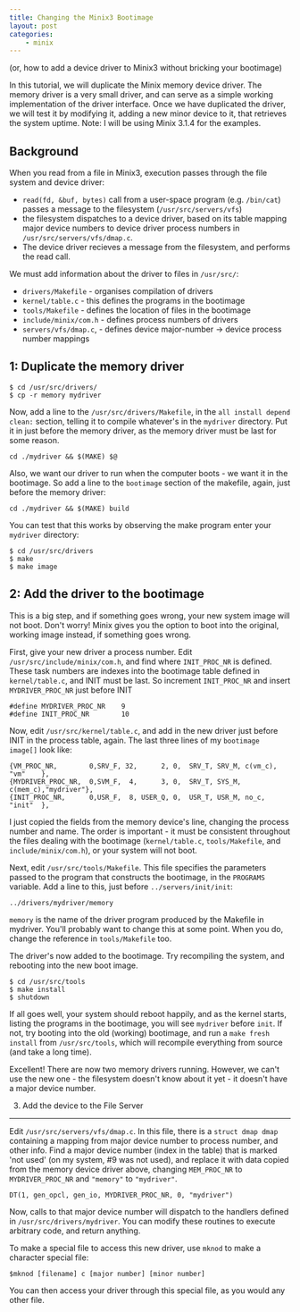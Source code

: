 ```yaml
---
title: Changing the Minix3 Bootimage
layout: post
categories:
    - minix
---
```


(or, how to add a device driver to Minix3 without bricking your bootimage)

In this tutorial, we will duplicate the Minix memory device driver. The memory
driver is a very small driver, and can serve as a simple working implementation
of the driver interface. Once we have duplicated the driver, we will test it by
modifying it, adding a new minor device to it, that retrieves the system
uptime. Note: I will be using Minix 3.1.4 for the examples.

Background
----------

When you read from a file in Minix3, execution passes through the file system
and device driver:

  * `read(fd, &buf, bytes)` call from a user-space program (e.g. `/bin/cat`)
    passes a message to the filesystem (`/usr/src/servers/vfs`)
  * the filesystem dispatches to a device driver, based on its table mapping major
    device numbers to device driver process numbers in `/usr/src/servers/vfs/dmap.c`.
  * The device driver recieves a message from the filesystem, and performs the read
    call.

We must add information about the driver to files in `/usr/src/`: 
  * `drivers/Makefile` - organises compilation of drivers
  * `kernel/table.c` - this defines the programs in the bootimage
  * `tools/Makefile` - defines the location of files in the bootimage
  * `include/minix/com.h` - defines process numbers of drivers
  * `servers/vfs/dmap.c`, - defines device major-number -> device process 
     number mappings

1: Duplicate the memory driver
------------------------------

    $ cd /usr/src/drivers/
    $ cp -r memory mydriver

Now, add a line to the `/usr/src/drivers/Makefile`, in the `all install depend
clean:` section, telling it to compile whatever's in the `mydriver` directory.
Put it in just before the memory driver, as the memory driver must be last for
some reason.

    cd ./mydriver && $(MAKE) $@

Also, we want our driver to run when the computer boots - we want it in the
bootimage. So add a line to the `bootimage` section of the makefile, again,
just before the memory driver:

    cd ./mydriver && $(MAKE) build

You can test that this works by observing the make program enter your
`mydriver` directory:

    $ cd /usr/src/drivers
    $ make
    $ make image

2: Add the driver to the bootimage
----------------------------------

This is a big step, and if something goes wrong, your new system image will not
boot. Don't worry! Minix gives you the option to boot into the original,
working image instead, if something goes wrong.

First, give your new driver a process number. Edit
`/usr/src/include/minix/com.h`, and find where `INIT_PROC_NR` is defined. These
task numbers are indexes into the bootimage table defined in `kernel/table.c`,
and INIT must be last. So increment `INIT_PROC_NR` and insert
`MYDRIVER_PROC_NR` just before INIT

    #define MYDRIVER_PROC_NR    9
    #define INIT_PROC_NR        10 

Now, edit `/usr/src/kernel/table.c`, and add in the new driver just before INIT
in the process table, again. The last three lines of my `bootimage image[]`
look like:

    {VM_PROC_NR,        0,SRV_F, 32,      2, 0,  SRV_T, SRV_M, c(vm_c), "vm"    },
    {MYDRIVER_PROC_NR,  0,SVM_F,  4,      3, 0,  SRV_T, SYS_M, c(mem_c),"mydriver"},
    {INIT_PROC_NR,      0,USR_F,  8, USER_Q, 0,  USR_T, USR_M, no_c,    "init"  },

I just copied the fields from the memory device's line, changing the process
number and name. The order is important - it must be consistent throughout the
files dealing with the bootimage (`kernel/table.c`, `tools/Makefile`, and
`include/minix/com.h`), or your system will not boot.

Next, edit `/usr/src/tools/Makefile`. This file specifies the parameters passed
to the program that constructs the bootimage, in the `PROGRAMS` variable. Add a
line to this, just before `../servers/init/init`:

    ../drivers/mydriver/memory

`memory` is the name of the driver program produced by the Makefile in
mydriver. You'll probably want to change this at some point. When you do,
change the reference in `tools/Makefile` too.

The driver's now added to the bootimage. Try recompiling the system, and
rebooting into the new boot image.

    $ cd /usr/src/tools
    $ make install
    $ shutdown

If all goes well, your system should reboot happily, and as the kernel starts,
listing the programs in the bootimage, you will see `mydriver` before `init`.
If not, try booting into the old (working) bootimage, and run a `make fresh
install` from `/usr/src/tools`, which will recompile everything from source
(and take a long time).

Excellent! There are now two memory drivers running. However, we can't use the
new one - the filesystem doesn't know about it yet - it doesn't have a major
device number.

3. Add the device to the File Server
------------------------------------
Edit `/usr/src/servers/vfs/dmap.c`. In this file, there is a `struct dmap dmap`
containing a mapping from major device number to process number, and other
info.  Find a major device number (index in the table) that is marked 'not
used' (on my system, #9 was not used), and replace it with data copied from the
memory device driver above, changing `MEM_PROC_NR` to `MYDRIVER_PROC_NR` and
`"memory"` to `"mydriver"`.

    DT(1, gen_opcl, gen_io, MYDRIVER_PROC_NR, 0, "mydriver")

Now, calls to that major device number will dispatch to the handlers defined in
`/usr/src/drivers/mydriver`. You can modify these routines to execute arbitrary
code, and return anything. 

To make a special file to access this new driver, use `mknod` to make a
character special file:

    $mknod [filename] c [major number] [minor number]

You can then access your driver through this special file, as you would any
other file.
